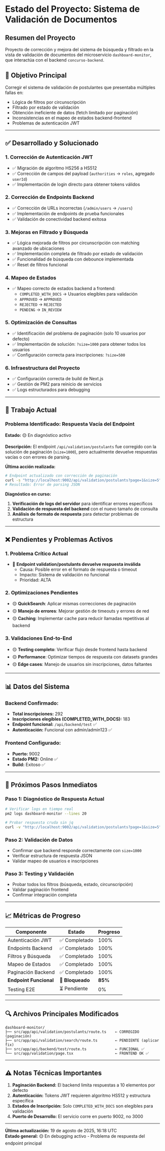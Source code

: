 # Estado del Proyecto: Sistema de Validación de Documentos

## Resumen del Proyecto

Proyecto de corrección y mejora del sistema de búsqueda y filtrado en la vista de validación de documentos del microservicio `dashboard-monitor`, que interactúa con el backend `concurso-backend`.

## 🎯 Objetivo Principal

Corregir el sistema de validación de postulantes que presentaba múltiples fallas en:
- Lógica de filtros por circunscripción
- Filtrado por estado de validación
- Obtención ineficiente de datos (fetch limitado por paginación)
- Inconsistencias en el mapeo de estados backend-frontend
- Problemas de autenticación JWT

---

## ✅ Desarrollado y Solucionado

### 1. **Corrección de Autenticación JWT**
- ✅ Migración de algoritmo HS256 a HS512
- ✅ Corrección de campos del payload (`authorities` → `roles`, agregado `userId`)
- ✅ Implementación de login directo para obtener tokens válidos

### 2. **Corrección de Endpoints Backend**
- ✅ Corrección de URLs incorrectas (`/admin/users` → `/users`)
- ✅ Implementación de endpoints de prueba funcionales
- ✅ Validación de conectividad backend exitosa

### 3. **Mejoras en Filtrado y Búsqueda**
- ✅ Lógica mejorada de filtros por circunscripción con matching avanzado de ubicaciones
- ✅ Implementación completa de filtrado por estado de validación
- ✅ Funcionalidad de búsqueda con debounce implementada
- ✅ Reset de filtros funcional

### 4. **Mapeo de Estados**
- ✅ Mapeo correcto de estados backend a frontend:
  - `COMPLETED_WITH_DOCS` → Usuarios elegibles para validación
  - `APPROVED` → `APPROVED`
  - `REJECTED` → `REJECTED`
  - `PENDING` → `IN_REVIEW`

### 5. **Optimización de Consultas**
- ✅ Identificación del problema de paginación (solo 10 usuarios por defecto)
- ✅ Implementación de solución: `?size=1000` para obtener todos los usuarios
- ✅ Configuración correcta para inscripciones: `?size=500`

### 6. **Infraestructura del Proyecto**
- ✅ Configuración correcta de build de Next.js
- ✅ Gestión de PM2 para reinicio de servicios
- ✅ Logs estructurados para debugging

---

## 🔧 Trabajo Actual

### **Problema Identificado: Respuesta Vacía del Endpoint**

**Estado:** 🟡 En diagnóstico activo

**Descripción:** 
El endpoint `/api/validation/postulants` fue corregido con la solución de paginación (`size=1000`), pero actualmente devuelve respuestas vacías o con errores de parsing.

**Última acción realizada:**
```bash
# Endpoint actualizado con corrección de paginación
curl -s "http://localhost:9002/api/validation/postulants?page=1&size=5"
# Resultado: Error de parsing JSON
```

**Diagnóstico en curso:**
1. **Verificación de logs del servidor** para identificar errores específicos
2. **Validación de respuesta del backend** con el nuevo tamaño de consulta
3. **Análisis de formato de respuesta** para detectar problemas de estructura

---

## ❌ Pendientes y Problemas Activos

### 1. **Problema Crítico Actual**
- 🔴 **Endpoint validation/postulants devuelve respuesta inválida**
  - Causa: Posible error en el formato de respuesta o timeout
  - Impacto: Sistema de validación no funcional
  - Prioridad: ALTA

### 2. **Optimizaciones Pendientes**
- 🟡 **QuickSearch**: Aplicar mismas correcciones de paginación
- 🟡 **Manejo de errores**: Mejorar gestión de timeouts y errores de red
- 🟡 **Caching**: Implementar cache para reducir llamadas repetitivas al backend

### 3. **Validaciones End-to-End**
- 🟡 **Testing completo**: Verificar flujo desde frontend hasta backend
- 🟡 **Performance**: Optimizar tiempos de respuesta con datasets grandes
- 🟡 **Edge cases**: Manejo de usuarios sin inscripciones, datos faltantes

---

## 📊 Datos del Sistema

### **Backend Confirmado:**
- **Total inscripciones:** 292
- **Inscripciones elegibles (COMPLETED_WITH_DOCS):** 183
- **Endpoint funcional:** `/api/backend/test` ✅
- **Autenticación:** Funcional con admin/admin123 ✅

### **Frontend Configurado:**
- **Puerto:** 9002
- **Estado PM2:** Online ✅
- **Build:** Exitoso ✅

---

## 🚀 Próximos Pasos Inmediatos

### **Paso 1: Diagnóstico de Respuesta Actual**
```bash
# Verificar logs en tiempo real
pm2 logs dashboard-monitor --lines 20

# Probar respuesta cruda sin jq
curl -v "http://localhost:9002/api/validation/postulants?page=1&size=5"
```

### **Paso 2: Validación de Datos**
- Confirmar que backend responde correctamente con `size=1000`
- Verificar estructura de respuesta JSON
- Validar mapeo de usuarios e inscripciones

### **Paso 3: Testing y Validación**
- Probar todos los filtros (búsqueda, estado, circunscripción)
- Validar paginación frontend
- Confirmar integración completa

---

## 📈 Métricas de Progreso

| Componente | Estado | Progreso |
|------------|---------|----------|
| Autenticación JWT | ✅ Completado | 100% |
| Endpoints Backend | ✅ Completado | 100% |
| Filtros y Búsqueda | ✅ Completado | 100% |
| Mapeo de Estados | ✅ Completado | 100% |
| Paginación Backend | ✅ Completado | 100% |
| **Endpoint Funcional** | 🔴 **Bloqueado** | **85%** |
| Testing E2E | ⏳ Pendiente | 0% |

---

## 🔍 Archivos Principales Modificados

```
dashboard-monitor/
├── src/app/api/validation/postulants/route.ts    ← CORREGIDO (paginación)
├── src/app/api/validation/search/route.ts        ← PENDIENTE (aplicar fix)
├── src/app/api/backend/test/route.ts             ← FUNCIONAL ✅
└── src/app/validation/page.tsx                   ← FRONTEND OK ✅
```

---

## ⚠️ Notas Técnicas Importantes

1. **Paginación Backend:** El backend limita respuestas a 10 elementos por defecto
2. **Autenticación:** Tokens JWT requieren algoritmo HS512 y estructura específica
3. **Estados de Inscripción:** Solo `COMPLETED_WITH_DOCS` son elegibles para validación
4. **Puerto de Desarrollo:** El servicio corre en puerto 9002, no 3000

---

**Última actualización:** 19 de agosto de 2025, 16:18 UTC  
**Estado general:** 🟡 En debugging activo - Problema de respuesta del endpoint principal
